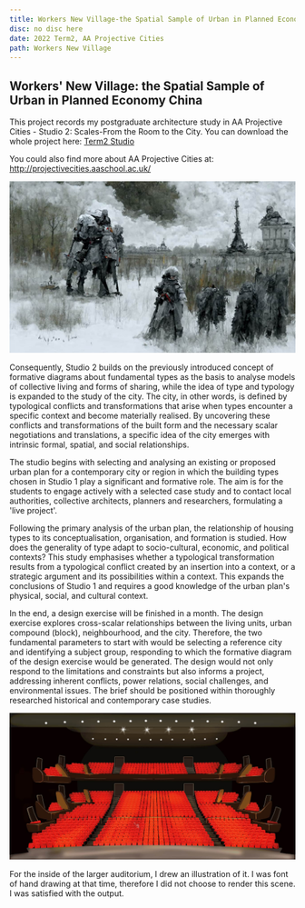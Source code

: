 ```yaml
---
title: Workers New Village-the Spatial Sample of Urban in Planned Economy China
disc: no disc here
date: 2022 Term2, AA Projective Cities
path: Workers New Village
---
```

<special>
</special>

## Workers' New Village: the Spatial Sample of Urban in Planned Economy China

This project records my postgraduate architecture study in AA Projective Cities - Studio 2: Scales-From the Room to the City. You can download the whole project here: [Term2 Studio](https://github.com/HanwenXU721/HanwenXU.github.io/blob/master/resources/Term2%20Studio.pdf)
 
You could also find more about AA Projective Cities at: http://projectivecities.aaschool.ac.uk/


![Facade](../images/articles/design_02/TimeToDisco_Yheee.jpg)


Consequently, Studio 2 builds on the previously introduced concept of formative diagrams about fundamental types as the basis to analyse models of collective living and forms of sharing, while the idea of type and typology is expanded to the study of the city. The city, in other words, is defined by typological conflicts and transformations that arise when types encounter a specific context and become materially realised. By uncovering these conflicts and transformations of the built form and the necessary scalar negotiations and translations, a specific idea of the city emerges with intrinsic formal, spatial, and social relationships.


The studio begins with selecting and analysing an existing or proposed urban plan for a contemporary city or region in which the building types chosen in Studio 1 play a significant and formative role. The aim is for the students to engage actively with a selected case study and to contact local authorities, collective architects, planners and researchers, formulating a 'live project'.

Following the primary analysis of the urban plan, the relationship of housing types to its conceptualisation, organisation, and formation is studied. How does the generality of type adapt to socio-cultural, economic, and political contexts? This study emphasises whether a typological transformation results from a typological conflict created by an insertion into a context, or a strategic argument and its possibilities within a context. This expands the conclusions of Studio 1 and requires a good knowledge of the urban plan's physical, social, and cultural context. 

In the end, a design exercise will be finished in a month. The design exercise explores cross-scalar relationships between the living units, urban compound (block), neighbourhood, and the city. Therefore, the two fundamental parameters to start with would be selecting a reference city and identifying a subject group, responding to which the formative diagram of the design exercise would be generated. The design would not only respond to the limitations and constraints but also informs a project, addressing inherent conflicts, power relations, social challenges, and environmental issues. The brief should be positioned within thoroughly researched historical and contemporary case studies.

![Inner Perspective](../images/articles/design_02/Inner_Perspective.jpg)

For the inside of the larger auditorium, I drew an illustration of it. I was font of hand drawing at that time, therefore I did not choose to render this scene. I was satisfied with the output.